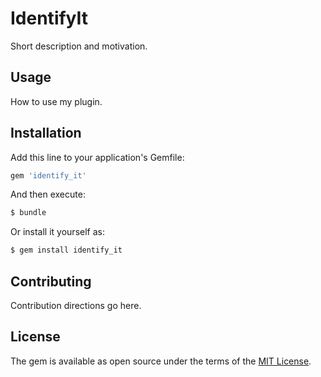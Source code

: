 # IdentifyIt
Short description and motivation.

## Usage
How to use my plugin.

## Installation
Add this line to your application's Gemfile:

```ruby
gem 'identify_it'
```

And then execute:
```bash
$ bundle
```

Or install it yourself as:
```bash
$ gem install identify_it
```

## Contributing
Contribution directions go here.

## License
The gem is available as open source under the terms of the [MIT License](http://opensource.org/licenses/MIT).
